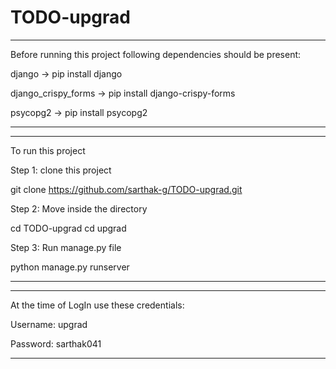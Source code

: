 # TODO-upgrad

*********************************************************************
Before running this project following dependencies should be present:

django -> pip install django

django_crispy_forms -> pip install django-crispy-forms

psycopg2 -> pip install psycopg2

*********************************************************************

*********************************************************
To run this project

Step 1: clone this project

git clone https://github.com/sarthak-g/TODO-upgrad.git

Step 2: Move inside the directory

cd TODO-upgrad
cd upgrad

Step 3: Run manage.py file

python manage.py runserver
*********************************************************

**********************************************************

 At the time of LogIn use these credentials:              

 Username: upgrad                                         

 Password: sarthak041                                     

**********************************************************
